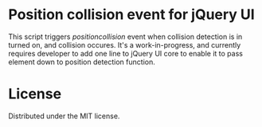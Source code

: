 # Position collision event for jQuery UI

This script triggers *positioncollision* event when collision detection is in turned on, and collision occures. It's a work-in-progress, and currently requires developer to add one line to jQuery UI core to enable it to pass element down to position detection function.

# License

Distributed under the MIT license.
